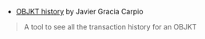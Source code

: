 * [OBJKT history](https://www.hicetnunc.xyz/objkt/25459) by Javier Gracia Carpio

> A tool to see all the transaction history for an OBJKT

